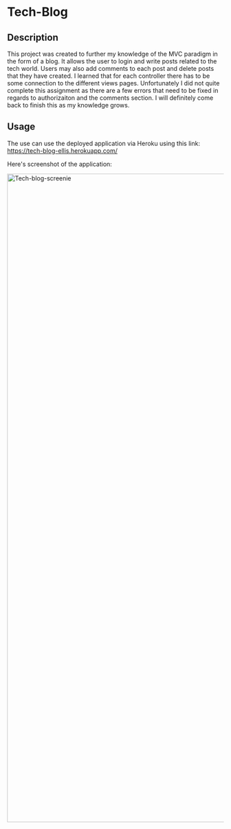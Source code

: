 # Tech-Blog

## Description

This project was created to further my knowledge of the MVC paradigm in the form of a blog. It allows the user to login and write posts related to the tech world. Users may also add comments to each post and delete posts that they have created. I learned that for each controller there has to be some connection to the different views pages. Unfortunately I did not quite complete this assignment as there are a few errors that need to be fixed in regards to authorizaiton and the comments section. I will definitely come back to finish this as my knowledge grows.

## Usage

The use can use the deployed application via Heroku using this link: https://tech-blog-ellis.herokuapp.com/

Here's screenshot of the application:

<img width="1507" alt="Tech-blog-screenie" src="https://user-images.githubusercontent.com/81279037/178388774-a6e16dd3-63d6-43fb-81cc-80369e6ccdd1.png">
